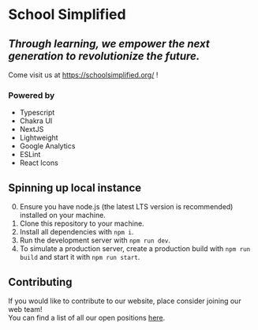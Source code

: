 # School Simplified

## _Through learning, we empower the next generation to revolutionize the future._

Come visit us at <https://schoolsimplified.org/> !

### Powered by

-   Typescript
-   Chakra UI
-   NextJS
-   Lightweight
-   Google Analytics
-   ESLint
-   React Icons

## Spinning up local instance

0. Ensure you have node.js (the latest LTS version is recommended) installed on
   your machine.
1. Clone this repository to your machine.
2. Install all dependencies with `npm i`.
3. Run the development server with `npm run dev`.
4. To simulate a production server, create a production build with
   `npm run build` and start it with `npm run start`.

## Contributing

If you would like to contribute to our website, place consider joining our web
team!  
You can find a list of all our open positions
[here](https://schoolsimplified.org/volunteer).
